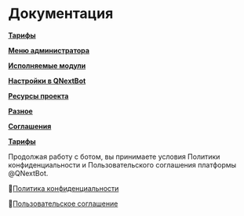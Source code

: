 # Документация

[**Тарифы**](/docs/root/price)

[**Меню администратора**](/docs/admin)

[**Исполняемые модули**](/docs/ext)

[**Настройки в QNextBot**](/ext/setting)

[**Ресурсы проекта**](/ext/servicelink/)

[**Разное**](/ext/otheruserul/)
   
[**Соглашения**](/ext/agreements/)

[**Тарифы**](/root/price/)


 Продолжая работу с ботом, вы принимаете условия Политики конфиденциальности и Пользовательского соглашения платформы @QNextBot.

🔸[Политика конфиденциальности](/docs/agreements/privacy)

🔸[Пользовательское соглашение](/docs/agreements/terms) 
